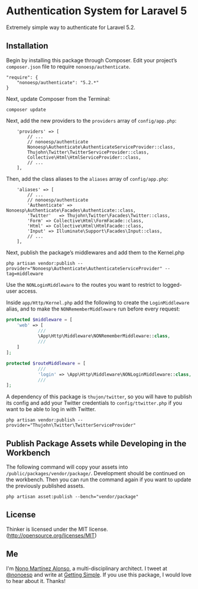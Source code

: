 # Authentication System for Laravel 5

Extremely simple way to authenticate for Laravel 5.2.

## Installation

Begin by installing this package through Composer. Edit your project’s `composer.json` file to require `nonoesp/authenticate`.

```
"require": {
	"nonoesp/authenticate": "5.2.*"
}
```

Next, update Composer from the Terminal:

```
composer update
```

Next, add the new providers to the `providers` array of `config/app.php`:

```
	'providers' => [
		// ...
		// nonoesp/authenticate
		Nonoesp\Authenticate\AuthenticateServiceProvider::class,          
		Thujohn\Twitter\TwitterServiceProvider::class,
		Collective\Html\HtmlServiceProvider::class,
		// ...
	],
```

Then, add the class aliases to the `aliases` array of `config/app.php`:

```
	'aliases' => [
		// ...
		// nonoesp/authenticate
		'Authenticate' => Nonoesp\Authenticate\Facades\Authenticate::class,
		'Twitter'   => Thujohn\Twitter\Facades\Twitter::class,
		'Form' => Collective\Html\FormFacade::class,
		'Html' => Collective\Html\HtmlFacade::class, 
		'Input' => Illuminate\Support\Facades\Input::class,     
		// ...
	],
```

Next, publish the package’s middlewares and add them to the Kernel.php

```
php artisan vendor:publish --provider="Nonoesp\Authenticate\AuthenticateServiceProvider" --tag=middleware
```

Use the `NONLoginMiddleware` to the routes you want to restrict to logged-user access.

Inside `app/Http/Kernel.php` add the following to create the `LoginMiddleware` alias, and to make the `NONRememberMiddleware` run before every request:

```php
protected $middleware = [
	'web' => [
			///
			\App\Http\Middleware\NONRememberMiddleware::class,
			///
	]
];

protected $routeMiddleware = [
			///
			'login' => \App\Http\Middleware\NONLoginMiddleware::class,
			///
];
```

A dependency of this package is `thujon/twitter`, so you will have to publish its config and add your Twitter credentials to `config/ttwitter.php` if you want to be able to log in with Twitter.

```
php artisan vendor:publish --provider="Thujohn\Twitter\TwitterServiceProvider"
```

## Publish Package Assets while Developing in the Workbench

The following command will copy your assets into `/public/packages/vendor/package/`. Development should be continued on the workbench. Then you can run the command again if you want to update the previously published assets.

`php artisan asset:publish --bench="vendor/package"`

## License

Thinker is licensed under the MIT license. (http://opensource.org/licenses/MIT)

## Me

I'm [Nono Martínez Alonso](http://nono.ma), a multi-disciplinary architect. I tweet at [@nonoesp](http://www.twitter.com/nonoesp) and write at [Getting Simple](http://gettingsimple.com/). If you use this package, I would love to hear about it. Thanks!